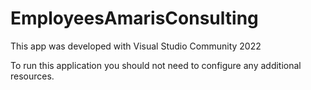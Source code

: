 # EmployeesAmarisConsulting

This app was developed with Visual Studio Community 2022

To run this application you should not need to configure any additional resources.
